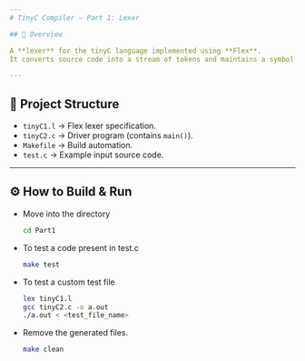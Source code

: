```yaml
---
# TinyC Compiler – Part 1: Lexer

## 🔎 Overview

A **lexer** for the tinyC language implemented using **Flex**.  
It converts source code into a stream of tokens and maintains a symbol table.

---
```


## 📂 Project Structure

- `tinyC1.l` → Flex lexer specification.  
- `tinyC2.c` → Driver program (contains `main()`).  
- `Makefile` → Build automation.  
- `test.c` → Example input source code.  

---

## ⚙️ How to Build & Run

- Move into the directory
    ```bash
    cd Part1
    ```

- To test a code present in test.c
    ```bash
    make test
    ```

- To test a custom test file
    ```bash
    lex tinyC1.l
    gcc tinyC2.c -o a.out
    ./a.out < <test_file_name>
    ```

- Remove the generated files.
    ```bash
    make clean
    ```